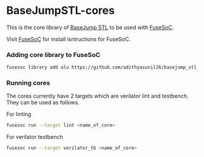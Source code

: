 # BaseJumpSTL-cores

This is the core library of [BaseJump STL](https://github.com/bespoke-silicon-group/basejump_stl) to be used with [FuseSoC](https://github.com/olofk/fusesoc).

Visit [FuseSoC](https://github.com/olofk/fusesoc) for install isntructions for FuseSoC.

### Adding core library to FuseSoC
```bash
fusesoc library add alu https://github.com/adithyasunil26/basejump_stl_cores
```

### Running cores
The cores currently have 2 targets which are verilator lint and testbench. They can be used as follows.

For linting
```bash
fusesoc run --target lint <name_of_core>
```

For verilator testbench
```bash
fusesoc run --target verilator_tb <name_of_core>
```